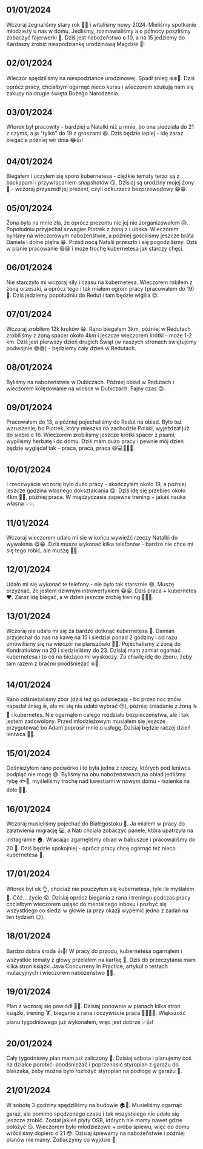 01/01/2024
---
Wczoraj żegnaliśmy stary rok 🎇🧨 i witaliśmy nowy 2024. Mieliśmy spotkanie młodzieży u nas w domu. Jedliśmy, rozmawialiśmy a o północy poszliśmy zobaczyć fajerwerki 🎊. Dziś jest nabożeństwo o 10, a na 15 jedziemy do Kardaszy zrobić niespodziankę urodzinową Magdzie 🥳!

02/01/2024
---
Wieczór spędziliśmy na niespodziance urodzinowej. Spadł śnieg ❄️❄️🙂. Dziś oprócz pracy, chciałbym ogarnąć nieco kursu i wieczorem szukują nam się zakupy na drugie święta Bożego Narodzenia.

03/01/2024
---
Wtorek był pracowity - bardziej u Natalki niż u mnie, bo ona siedziała do 21 z czymś, a ja "tylko" do 19 z groszami 😆. Dziś będzie lepiej - idę zaraz biegać a później wir dnia 😂👍!

04/01/2024
---
Biegałem i uczyłem się sporo kubernetesa - ciężkie tematy teraz są z backapami i przywracaniem snapshotów 😏. Dzisiaj są urodziny mojej żony 🥰 - wczoraj przyszedł jej prezent, czyli odkurzacz bezprzewodowy 😁😁.

05/01/2024
---
Żona była na mnie zła, że oprócz prezentu nic jej nie zorganizowałem 😥. Popołudniu przyjechał szwagier Piotrek z żoną z Lubska. Wieczorem byliśmy na wieczorowym nabożeństwie, a później gościliśmy jeszcze brata Daniela i dolne piętra 😁. Przed nocą Natalii przeszło i się pogodziliśmy. Dziś w planie pracowanie 😆😆 i może trochę kubernetesa jak starczy chęci.

06/01/2024
---
Nie starczyło mi wczoraj siły i czasu na kubernetesa. Wieczorem robiłem z żoną orzeszki, a oprócz tego i tak miałem ogrom pracy (pracowałem do 19) 🤯. Dziś jedziemy popołudniu do Redut i tam będzie wigilia 😉.

07/01/2024
---
Wczoraj zrobiłem 12k kroków 😁. Rano biegałem 3km, później w Redutach zrobiliśmy z żoną spacer około 4km i jeszcze wieczorem krótki - może 1-2 km. Dziś jest pierwszy dzień drugich Świąt (w naszych stronach świętujemy podwójnie 😅😅) - będziemy cały dzień w Redutach.

08/01/2024
---
Byliśmy na nabożeństwie w Dubiczach. Później obiad w Redutach i wieczorem kolędowanie na wiosce w Dubiczach. Fajny czas 😊.

09/01/2024
---
Pracowałem do 13, a później pojechaliśmy do Redut na obiad. Było też wzruszenie, bo Piotrek, który mieszka na zachodzie Polski, wyjeżdzał już do siebie o 16. Wieczorem zrobiliśmy jeszcze krótki spacer z psami, wypiliśmy herbatę i do domu. Dziś mam dużo pracy i pewnie mój dzień będzie wyglądał tak - praca, praca, praca 😄💻👨🏻‍💻.

10/01/2024
---
I rzeczwyście wczoraj było dużo pracy - skończyłem około 19, a później jeszcze godzina własnego dokształcania 😋. Dziś idę się przebiec około 4km 🏃‍♂️, później praca. W międzyczasie zapewne trening + jakaś nauka własna 💡💡.

11/01/2024
---
Wczoraj wieczorem udało mi sie w końcu wywieźć rzeczy Natalki do wywalenia 😋😁. Dziś musze wykonać kilka telefonów - bardzo nie chce mi się tego robić, ale muszę 🥲📞.

12/01/2024
---
Udało mi się wykonać te telefony - nie było tak starsznie 😅. Muszę przyznać, że jestem dziwnym introwertykiem 😀😀. Dziś praca + kubernetes ❤️. Zaraz idę biegać, a w dzień jeszcze zrobię trening 🏋️‍♂️💪.

13/01/2024
---
Wczoraj nie udało mi się za bardzo dotknąć kubernetesa 🤫. Damian przyjechał do nas na kawę na 15 i siedział ponad 2 godziny i od razu umówiliśmy się na wieczór na planszówki 🎲🎲. Pojechalismy z żoną do Kondratiuków na 20 i siedzieliśmy do 23. Dzisiaj mam zamiar ogarnać kubernetesa i to co na bieżąco mi wyskoczy. Za chwilę idę do zboru, żeby tam razem z braćmi poodśnieżać ❄️🧹.

14/01/2024
---
Rano odśnieżaliśmy zbór (dziś też go odśnieżają - bo przez noc znów napadał śnieg ❄️, ale mi się nie udało wybrać 😑), później śniadanie z żoną ☕🍳 i kubernetes. Nie ogarnąłem całego rozdziału bezpieczeństwa, ale i tak jestem zadowolony. Przed młodzieżowym musiałem się jeszcze przygotować bo Adam poprosił mnie o usługę. Dzisiaj będzie raczej dzień leniwca 🤫🥱. 

15/01/2024
---
Odśnieżyłem rano podwórko i to była jedna z rzeczy, których pod leniwca podpiąć nie mogę 😅. Byliśmy na obu nabożeństwach,na obiad jedliśmy rybę 🐟🍴, myśleliśmy trochę nad kwestiami w nowym domu - łazienka na dole 🚽🥱.

16/01/2024
---
Wczoraj musieliśmy pojechać do Białegostoku 🚗. Ja miałem w pracy do załatwienia migrację 💻, a Nati chciała zobaczyć panele, która upatrzyła na instagramie 🏠. Wracając zgarnęliśmy obiad w babuszce i pracowaliśmy do 20 🤯. Dziś będzie spokojniej - oprócz pracy chcę ogarnąć też nieco kubernetesa 🙂.

17/01/2024
---
Wtorek był ok 👌, chociaż nie pouczyłem się kubernetesa, tyle ile myślałem 🤫. Cóż... życie 😵. Dzisiaj oprócz biegania z rana i treningu podczas pracy chciałbym wieczorem usiąść do mentalnego inboxu i pozbyć się wszystkiego co siedzi w głowie (a przy okazji wypełnić jedno z zadań na ten tydzień 😏).

18/01/2024
---
Bardzo dobra środa 👍🦾! W pracy do przodu, kubernetesa ogarnąłem i wszystkie tematy z głowy przelałem na kartkę 👏. Dziś do przeczytania mam kilka stron książki Java Concurreny In Practice, artykuł o testach mutacyjnych i wieczorem nabożeństwo 🙏👋.

19/01/2024
---
Plan z wczoraj się powiódł 🫷🏻. Dzisiaj ponownie w planach kilka stron książki, trening 🏋️, bieganie z rana i oczywiście praca 👨🏻‍💻💛. Większość planu tygodniowego już wykonałem, więc jest dobrze ✅👍!

20/01/2024
---
Cały tygodniowy plan mam już zaliczony 🥳. Dzisiaj sobota i planujemy coś na działce porobić: poodśnieżać i poprzenosić styropian z garażu do blaszaka, żeby można było rozłożyć styropian na podłogę w garażu 🙂.

21/01/2024
---
W sobotę 3 godziny spędziliśmy na budowie 🏠🚧. Musieliśmy ogarnąć garaż, ale pomimo spędzonego czasu i tak wszystkiego nie udało się jeszcze zrobić. Został jakieś płyty OSB, których nie mamy nawet gdzie położyć 😏. Wieczorem było młodzieżowe + próba śpiewu, więc do domu wróciliśmy dopiero o 21 😳. Dzisiaj śpiewamy na nabożeństwie i później planów nie mamy. Zobaczymy co wyjdzie 🙂.
